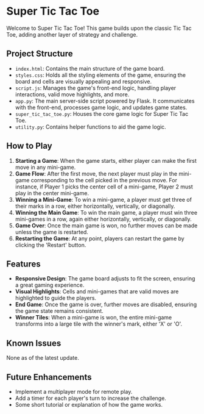 # Super Tic Tac Toe

Welcome to Super Tic Tac Toe! This game builds upon the classic Tic Tac Toe, adding another layer of strategy and challenge.

## Project Structure

- `index.html`: Contains the main structure of the game board.
- `styles.css`: Holds all the styling elements of the game, ensuring the board and cells are visually appealing and responsive.
- `script.js`: Manages the game's front-end logic, handling player interactions, valid move highlights, and more.
- `app.py`: The main server-side script powered by Flask. It communicates with the front-end, processes game logic, and updates game states.
- `super_tic_tac_toe.py`: Houses the core game logic for Super Tic Tac Toe.
- `utility.py`: Contains helper functions to aid the game logic.

## How to Play

1. **Starting a Game**: When the game starts, either player can make the first move in any mini-game.
2. **Game Flow**: After the first move, the next player must play in the mini-game corresponding to the cell picked in the previous move. For instance, if Player 1 picks the center cell of a mini-game, Player 2 must play in the center mini-game.
3. **Winning a Mini-Game**: To win a mini-game, a player must get three of their marks in a row, either horizontally, vertically, or diagonally.
4. **Winning the Main Game**: To win the main game, a player must win three mini-games in a row, again either horizontally, vertically, or diagonally.
5. **Game Over**: Once the main game is won, no further moves can be made unless the game is restarted.
6. **Restarting the Game**: At any point, players can restart the game by clicking the 'Restart' button.

## Features

- **Responsive Design**: The game board adjusts to fit the screen, ensuring a great gaming experience.
- **Visual Highlights**: Cells and mini-games that are valid moves are highlighted to guide the players.
- **End Game**: Once the game is over, further moves are disabled, ensuring the game state remains consistent.
- **Winner Tiles**: When a mini-game is won, the entire mini-game transforms into a large tile with the winner's mark, either 'X' or 'O'.

## Known Issues

None as of the latest update.

## Future Enhancements

- Implement a multiplayer mode for remote play.
- Add a timer for each player's turn to increase the challenge.
- Some short tutorial or explanation of how the game works.
